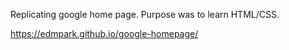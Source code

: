 Replicating google home page. 
Purpose was to learn HTML/CSS.

https://edmpark.github.io/google-homepage/
